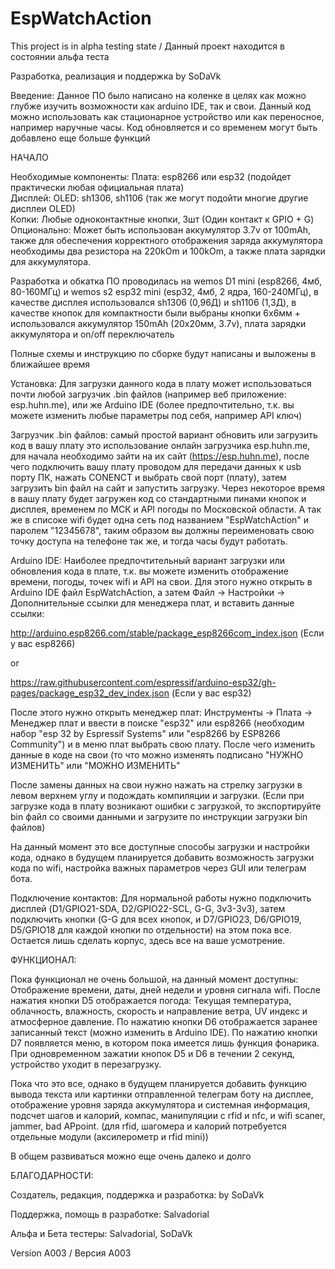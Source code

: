 # EspWatchAction
This project is in alpha testing state / Данный проект находится в состоянии альфа теста 

Разработка, реализация и поддержка by SoDaVk

Введение: Данное ПО было написано на коленке в целях как можно глубже изучить возможности как arduino IDE, так и свои.
Данный код можно использовать как стационарное устройство или как переносное, например наручные часы. 
Код обновляется и со временем могут быть добавлено еще больше функций

НАЧАЛО

Необходимые компоненты: 
Плата: esp8266 или esp32 (подойдет практически любая официальная плата)  
Дисплей: OLED: sh1306, sh1106 (так же могут подойти многие другие дисплеи OLED)  
Копки: Любые одноконтактные кнопки, 3шт (Один контакт к GPIO + G)  
Опционально: Может быть использован аккумулятор 3.7v от 100mAh, также для обеспечения корректного отображения заряда аккумулятора
необходимы два резистора на 220kOm и 100kOm, а также плата зарядки для аккумулятора.

Разработка и обкатка ПО проводилась на wemos D1 mini (esp8266, 4мб, 80-160МГц) 
и wemos s2 esp32 mini (esp32, 4мб, 2 ядра, 160-240МГц), в качестве дисплея использовался sh1306 (0,96Д)
и sh1106 (1,3Д), в качестве кнопок для компактности были выбраны кнопки 6x6мм + использовался аккумулятор 150mAh (20x20мм, 3.7v),
плата зарядки аккумулятора и on/off переключатель 

Полные схемы и инструкцию по сборке будут написаны и выложены в ближайшее время

Установка:
Для загрузки данного кода в плату может использоваться почти любой загрузчик .bin файлов (например веб приложение: esp.huhn.me),
или же Arduino IDE (более предпочтительно, т.к. вы можете изменить любые параметры под себя, например API ключ)

Загрузчик .bin файлов: самый простой вариант обновить или загрузить код в вашу плату это использование онлайн загрузчика esp.huhn.me,
для начала необходимо зайти на их сайт (https://esp.huhn.me), после чего подключить вашу плату проводом для передачи данных к usb порту ПК,
нажать CONENCT и выбрать свой порт (плату), затем загрузить bin файл на сайт и запустить загрузку. Через некоторое время в вашу плату будет загружен код со стандартными пинами кнопок и дисплея, временем по МСК и API погоды по Московской области. А так же в списоке wifi будет одна сеть под названием "EspWatchAction" и паролем "12345678", таким образом вы должны переименовать свою точку доступа на телефоне так же, и тогда часы будут работать. 

Arduino IDE: Наиболее предпочтительный вариант загрузки или обновления кода в плате, т.к. вы можете изменить отображение времени, погоды, точек wifi и API на свои. Для этого нужно открыть в Arduino IDE файл EspWatchAction, а затем Файл -> Настройки -> Дополнительные ссылки для менеджера плат, и вставить данные ссылки: 

http://arduino.esp8266.com/stable/package_esp8266com_index.json (Если у вас esp8266)

or

https://raw.githubusercontent.com/espressif/arduino-esp32/gh-pages/package_esp32_dev_index.json (Если у вас esp32)

После этого нужно открыть менеджер плат: Инструменты -> Плата -> Менеджер плат и ввести в поиске "esp32" или esp8266  (необходим набор "esp 32 by Espressif Systems" или "esp8266 by ESP8266 Community") и в меню плат выбрать свою плату. После чего изменить данные в коде на свои (то что можно изменять подписано "НУЖНО ИЗМЕНИТЬ" или "МОЖНО ИЗМЕНИТЬ" 

После замены данных на свои нужно нажать на стрелку загрузки в левом верхнем углу и подождать компиляции и загрузки. (Если при загрузке кода в плату возникают ошибки с загрузкой, то экспортируйте bin файл со своими данными и загрузите по инструкции загрузки bin файлов)

На данный момент это все доступные способы загрузки и настройки кода, однако в будущем планируется добавить возможность загрузки кода по wifi, настройка важных параметров через GUI или телеграм бота. 

Подключение контактов:
Для нормальной работы нужно подключить дисплей (D1/GPIO21-SDA, D2/GPIO22-SCL, G-G, 3v3-3v3), затем подключить кнопки (G-G для всех кнопок, и D7/GPIO23, D6/GPIO19, D5/GPIO18 для каждой кнопки по отдельности) на этом пока все. Остается лишь сделать корпус, здесь все на ваше усмотрение.

ФУНКЦИОНАЛ:

Пока функционал не очень большой, на данный момент доступны: Отображение времени, даты, дней недели и уровня сигнала wifi. После нажатия кнопки D5 отображается погода: Текущая температура, облачность, влажность, скорость и направление ветра, UV индекс и атмосферное давление.
По нажатию кнопки D6 отображается заранее записанный текст (можно изменить в Arduino IDE). По нажатию кнопки D7 появляется меню, в котором пока имеется лишь функция фонарика. При одновременном зажатии кнопок D5 и D6 в течении 2 секунд, устройство уходит в перезагрузку.

Пока что это все, однако в будущем планируется добавить функцию вывода текста или картинки отправленной телеграм боту на дисплее, отображение уровня заряда аккумулятора и системная информация, подсчет шагов и калорий, компас, манипуляции с rfid и nfc, и wifi scaner, jammer, bad APpoint. (для rfid, шагомера и калорий потребуется отдельные модули (аксилерометр и rfid mini))  

В общем развиваться можно еще очень далеко и долго

БЛАГОДАРНОСТИ:

Создатель, редакция, поддержка и разработка: by SoDaVk

Поддержка, помощь в разработке: Salvadorial

Альфа и Бета тестеры: Salvadorial, SoDaVk

Version A003 / Версия А003
